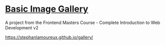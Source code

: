 # [Basic Image Gallery](https://stephanlamoureux.github.io/gallery/)

A project from the Frontend Masters Course - Complete Introduction to Web Development v2

https://stephanlamoureux.github.io/gallery/

